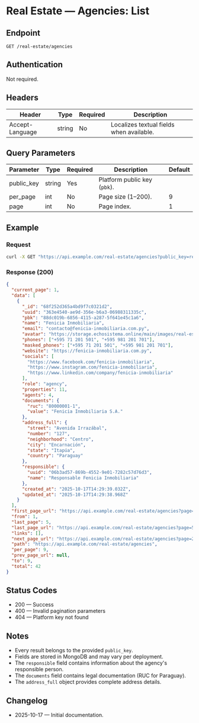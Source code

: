 # Real Estate — Agencies: List

## Endpoint

```
GET /real-estate/agencies
```

## Authentication

Not required.

## Headers

| Header          | Type   | Required | Description |
| --------------- | ------ | -------- | ----------- |
| Accept-Language | string | No       | Localizes textual fields when available. |

## Query Parameters

| Parameter | Type   | Required | Description | Default |
| --------- | ------ | -------- | ----------- | ------- |
| public_key | string | Yes      | Platform public key (`pbk`). |
| per_page   | int    | No       | Page size (1–200). | 9 |
| page       | int    | No       | Page index. | 1 |

## Example

### Request

```bash
curl -X GET "https://api.example.com/real-estate/agencies?public_key=realestate-demo&per_page=9"
```

### Response (200)

```json
{
  "current_page": 1,
  "data": [
    {
      "_id": "68f252d365a4bd9f7c0321d2",
      "uuid": "363e4540-ae9d-356e-b6a3-06988311335c",
      "pbk": "88dc019b-6856-4115-a287-5f641e45c1a6",
      "name": "Fenicia Inmobiliaria",
      "email": "contacto@fenicia-inmobiliaria.com.py",
      "avatar": "https://storage.echosistema.online/main/images/real-estate/agencies/fenicia-inmobiliaria.png",
      "phones": ["+595 71 201 501", "+595 981 201 701"],
      "masked_phones": ["+595 71 201 501", "+595 981 201 701"],
      "website": "https://fenicia-inmobiliaria.com.py",
      "socials": [
        "https://www.facebook.com/fenicia-inmobiliaria",
        "https://www.instagram.com/fenicia-inmobiliaria",
        "https://www.linkedin.com/company/fenicia-inmobiliaria"
      ],
      "role": "agency",
      "properties": 11,
      "agents": 4,
      "documents": {
        "ruc": "80000001-1",
        "value": "Fenicia Inmobiliaria S.A."
      },
      "address_full": {
        "street": "Avenida Irrazábal",
        "number": "127",
        "neighborhood": "Centro",
        "city": "Encarnación",
        "state": "Itapúa",
        "country": "Paraguay"
      },
      "responsible": {
        "uuid": "06b3ad57-869b-4552-9e01-7282c57d76d3",
        "name": "Responsable Fenicia Inmobiliaria"
      },
      "created_at": "2025-10-17T14:29:39.032Z",
      "updated_at": "2025-10-17T14:29:38.968Z"
    }
  ],
  "first_page_url": "https://api.example.com/real-estate/agencies?page=1",
  "from": 1,
  "last_page": 5,
  "last_page_url": "https://api.example.com/real-estate/agencies?page=5",
  "links": [],
  "next_page_url": "https://api.example.com/real-estate/agencies?page=2",
  "path": "https://api.example.com/real-estate/agencies",
  "per_page": 9,
  "prev_page_url": null,
  "to": 9,
  "total": 42
}
```

## Status Codes

- 200 — Success
- 400 — Invalid pagination parameters
- 404 — Platform key not found

## Notes

- Every result belongs to the provided `public_key`.
- Fields are stored in MongoDB and may vary per deployment.
- The `responsible` field contains information about the agency's responsible person.
- The `documents` field contains legal documentation (RUC for Paraguay).
- The `address_full` object provides complete address details.

## Changelog

- 2025-10-17 — Initial documentation.